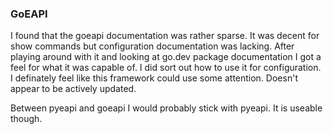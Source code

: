 ### GoEAPI
I found that the goeapi documentation was rather sparse. It was decent for show commands but configuration documentation was lacking. After playing around with it and looking at go.dev package documentation I got a feel for what it was capable of. I did sort out how to use it for configuration. I definately feel like this framework could use some attention. Doesn't appear to be actively updated.

Between pyeapi and goeapi I would probably stick with pyeapi. It is useable though.
